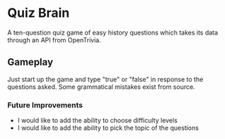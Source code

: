 # Quiz Brain
A ten-question quiz game of easy history questions which takes its data through an API from OpenTrivia.

## Gameplay
Just start up the game and type "true" or "false" in response to the questions asked. Some grammatical mistakes exist from source.

### Future Improvements
* I would like to add the ability to choose difficulty levels
* I would like to add the ability to pick the topic of the questions
